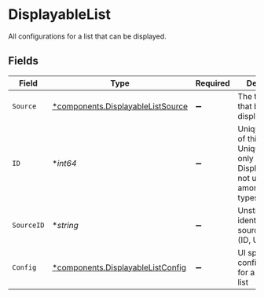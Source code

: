 # DisplayableList

All configurations for a list that can be displayed.


## Fields

| Field                                                                                                        | Type                                                                                                         | Required                                                                                                     | Description                                                                                                  |
| ------------------------------------------------------------------------------------------------------------ | ------------------------------------------------------------------------------------------------------------ | ------------------------------------------------------------------------------------------------------------ | ------------------------------------------------------------------------------------------------------------ |
| `Source`                                                                                                     | [*components.DisplayableListSource](../../models/components/displayablelistsource.md)                        | :heavy_minus_sign:                                                                                           | The type of data that backs this displayable list                                                            |
| `ID`                                                                                                         | **int64*                                                                                                     | :heavy_minus_sign:                                                                                           | Unique identifier of this list. Unique amongst only DisplayableLists, not unique amongst other types of UGC. |
| `SourceID`                                                                                                   | **string*                                                                                                    | :heavy_minus_sign:                                                                                           | Unstructured identifier for the source to render (ID, URL, query).                                           |
| `Config`                                                                                                     | [*components.DisplayableListConfig](../../models/components/displayablelistconfig.md)                        | :heavy_minus_sign:                                                                                           | UI specific configurations for a displayable list                                                            |